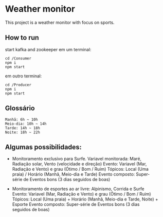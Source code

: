 # Weather monitor

This project is a weather monitor with focus on sports.


## How to run

start kafka and zookeeper
em um terminal:

    cd /Consumer 
    npm i
    npm start

em outro terminal:
    
    cd /Producer 
    npm i
    npm start

## Glossário
    Manhã: 6h ~ 10h
    Meio-dia: 10h ~ 14h
    Tarde: 14h ~ 18h
    Noite: 18h ~ 22h

    
## Algumas possibilidades: 
- Monitoramento exclusivo para Surfe. Variavel monitorada: Maré, Radiação solar, Vento (velocidade e direção)
    Evento: Variavel (Mar, Radiação e Vento) e grau (Ótimo / Bom / Ruim)
    Tópicos: Local (Uma praia) / Horário (Manhã, Meio-dia e Tarde)
    Evento composto: Super-série de Eventos bons (3 dias seguidos de boas)

- Monitoramento de esportes ao ar livre: Alpinismo, Corrida e Surfe
    Evento: Variavel (Mar, Radiação e Vento) e grau (Ótimo / Bom / Ruim)
    Tópicos: Local (Uma praia) + Horário (Manhã, Meio-dia e Tarde, Noite) + Esporte 
    Evento composto: Super-série de Eventos bons (3 dias seguidos de boas)
      
        
